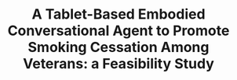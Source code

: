---
name: "A Tablet Based Embodied Conversational Agent To"
title: "A Tablet-Based Embodied Conversational Agent to Promote Smoking Cessation Among Veterans: a Feasibility Study"
project: null
event: "Journal of Epidemiology and Global Health"
authors:
- name: "Abdullah, A."
- name: "Gaehde, S."
- name: "Bickmore, T."
year: 2018
resources: null
external_url: null
draft: false 
headless: true
---
